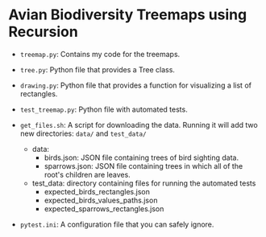 # Avian Biodiversity Treemaps using Recursion

- `treemap.py`: Contains my code for the treemaps.

- `tree.py`: Python file that provides a Tree class.

- `drawing.py`: Python file that provides a function for visualizing a list of rectangles.

- `test_treemap.py`: Python file with automated tests.

- `get_files.sh`: A script for downloading the data. Running it will add two new directories: `data/` and `test_data/`
  - data:
    - birds.json: JSON file containing trees of bird sighting data.
    - sparrows.json: JSON file containing trees in which all of the root's 
      children are leaves.
  - test_data: directory containing files for running the automated tests
    - expected_birds_rectangles.json
    - expected_birds_values_paths.json
    - expected_sparrows_rectangles.json

- `pytest.ini`: A configuration file that you can safely ignore.